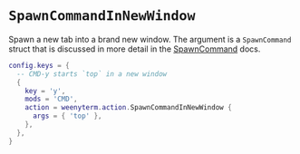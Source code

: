 # `SpawnCommandInNewWindow`

Spawn a new tab into a brand new window.
The argument is a `SpawnCommand` struct that is discussed in more
detail in the [SpawnCommand](../SpawnCommand.md) docs.

```lua
config.keys = {
  -- CMD-y starts `top` in a new window
  {
    key = 'y',
    mods = 'CMD',
    action = weenyterm.action.SpawnCommandInNewWindow {
      args = { 'top' },
    },
  },
}
```


